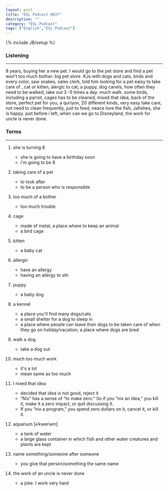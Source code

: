 ```yaml
---
layout: post
title: "ESL Podcast 0037"
description: ""
category: "ESL Podcast"
tags: ["English","ESL Podcast"]
---
```

{% include JB/setup %}

### Listening
-----
8 years, buying her a new pet. I would go to the pet store and find a pet won't  too much bother. big pet store. KJs with dogs and cats, birds and every color, saw snakes, sales clerk, told him looking for a pet eaisy to take care of , cat or kitten, alergic to cat, a puppy, dog canels, how often they need to be walked, take out 3 -5 times a day. much walk. some birds, including a parrot, cages has to be cleaned, mixed that idea, back of the store, perfect pet for you, a quriyon, 20 different kinds, very easy take care, not need to clean frequently, just to feed, neace love the fish, Jafishes, she is happy. just before i left, when can we go to Disneyland, the work for uncle is never done.


### Terms
--------
1. she is turning 8
    * she is going to have a birthday soon
    * i'm going to be 8

2. taking care of a pet
    * to look after
    * to be a person who is responsible
3. too much of a bother
    * too much trouble
4. cage
    * made of metal, a place where to keep an animal
    * a bird cage
5. kitten
    * a baby cat
6. allergic
    * have an allergy
    * having an allergy to sth
7. puppy
    * a baby dog
8. a kennel
    * a place you'll find many dogs/cats
    * a small shelter for a dog to sleep in
    * a place where people can leave their dogs to be taken care of when they go on holiday/vacation; a place where dogs are bred
9. walk a dog
    * take a dog out
10. much too much work
    * it's a lot
    * mean same as too much
11. I nixed that idea
    * decided that idea is not good, reject it
    * “Nix” has a sense of “to make zero.” So if you “nix an idea,” you kill it, make it a zero impact, or quit discussing it.
    * If you “nix a program,” you spend zero dollars on it, cancel it, or kill it.
12. aquarium [əˈkweriəm] 
    * a tank of water
    * a large glass container in which fish and other water creatures and plants are kept
13. name something/someone after someone
    * you give that person/something the same name
14. the work of an uncle is never done
    * a joke. I work very hard